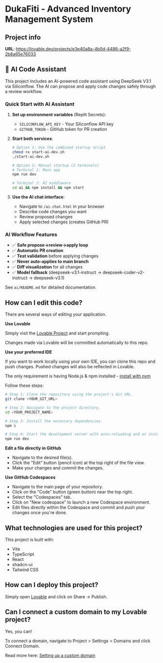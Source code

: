 # DukaFiti - Advanced Inventory Management System

## Project info

**URL**: https://lovable.dev/projects/e3e40a8a-4b0d-4486-a2f9-2b8a65e76033

## 🤖 AI Code Assistant

This project includes an AI-powered code assistant using DeepSeek V3.1 via Siliconflow. The AI can propose and apply code changes safely through a review workflow.

### Quick Start with AI Assistant

1. **Set up environment variables** (Replit Secrets):
   - `SILICONFLOW_API_KEY` - Your Siliconflow API key
   - `GITHUB_TOKEN` - GitHub token for PR creation

2. **Start both services**:
   ```bash
   # Option 1: Use the combined startup script
   chmod +x start-ai-dev.sh
   ./start-ai-dev.sh
   
   # Option 2: Manual startup (2 terminals)
   # Terminal 1: Main app
   npm run dev
   
   # Terminal 2: AI middleware
   cd ai && npm install && npm start
   ```

3. **Use the AI chat interface**:
   - Navigate to `/ai-chat.html` in your browser
   - Describe code changes you want
   - Review proposed changes
   - Apply selected changes (creates GitHub PR)

### AI Workflow Features

- ✅ **Safe propose→review→apply loop**
- ✅ **Automatic PR creation** 
- ✅ **Test validation** before applying changes
- ✅ **Never auto-applies to main branch**
- ✅ **Diff visualization** for all changes
- ✅ **Model fallback** (deepseek-v3.1-instruct → deepseek-coder-v2-instruct → deepseek-v3.1)

See `ai/README.md` for detailed documentation.

## How can I edit this code?

There are several ways of editing your application.

**Use Lovable**

Simply visit the [Lovable Project](https://lovable.dev/projects/e3e40a8a-4b0d-4486-a2f9-2b8a65e76033) and start prompting.

Changes made via Lovable will be committed automatically to this repo.

**Use your preferred IDE**

If you want to work locally using your own IDE, you can clone this repo and push changes. Pushed changes will also be reflected in Lovable.

The only requirement is having Node.js & npm installed - [install with nvm](https://github.com/nvm-sh/nvm#installing-and-updating)

Follow these steps:

```sh
# Step 1: Clone the repository using the project's Git URL.
git clone <YOUR_GIT_URL>

# Step 2: Navigate to the project directory.
cd <YOUR_PROJECT_NAME>

# Step 3: Install the necessary dependencies.
npm i

# Step 4: Start the development server with auto-reloading and an instant preview.
npm run dev
```

**Edit a file directly in GitHub**

- Navigate to the desired file(s).
- Click the "Edit" button (pencil icon) at the top right of the file view.
- Make your changes and commit the changes.

**Use GitHub Codespaces**

- Navigate to the main page of your repository.
- Click on the "Code" button (green button) near the top right.
- Select the "Codespaces" tab.
- Click on "New codespace" to launch a new Codespace environment.
- Edit files directly within the Codespace and commit and push your changes once you're done.

## What technologies are used for this project?

This project is built with:

- Vite
- TypeScript
- React
- shadcn-ui
- Tailwind CSS

## How can I deploy this project?

Simply open [Lovable](https://lovable.dev/projects/e3e40a8a-4b0d-4486-a2f9-2b8a65e76033) and click on Share -> Publish.

## Can I connect a custom domain to my Lovable project?

Yes, you can!

To connect a domain, navigate to Project > Settings > Domains and click Connect Domain.

Read more here: [Setting up a custom domain](https://docs.lovable.dev/tips-tricks/custom-domain#step-by-step-guide)
